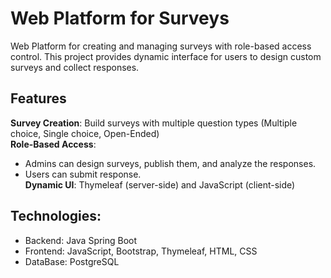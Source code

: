 # Web Platform for Surveys
Web Platform for creating and managing surveys with role-based access control. This project provides dynamic interface for users to design custom surveys and collect responses.  
## Features
**Survey Creation**: Build surveys with multiple question types (Multiple choice, Single choice, Open-Ended)  
**Role-Based Access**: 
  - Admins can design surveys, publish them, and analyze the responses.
  - Users can submit response.   
**Dynamic UI**: Thymeleaf (server-side) and JavaScript (client-side)
## Technologies:
- Backend: Java Spring Boot 
- Frontend: JavaScript, Bootstrap, Thymeleaf, HTML, CSS
- DataBase: PostgreSQL 
